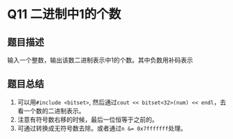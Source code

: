 # Q11 二进制中1的个数

## 题目描述
输入一个整数，输出该数二进制表示中1的个数。其中负数用补码表示

## 题目总结
1. 可以用`#include <bitset>`, 然后通过`cout << bitset<32>(num) << endl`，去看一个数的二进制表示。
2. 注意有符号数右移的时候，最后一位恒等于之前的。
3. 可通过转换成无符号数去除。或者通过`n &= 0x7fffffff`处理。
